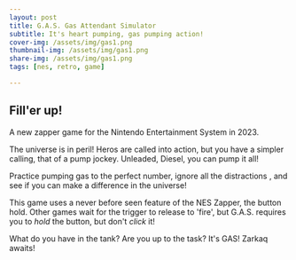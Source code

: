 ```yaml
---
layout: post
title: G.A.S. Gas Attendant Simulator
subtitle: It's heart pumping, gas pumping action!
cover-img: /assets/img/gas1.png
thumbnail-img: /assets/img/gas1.png
share-img: /assets/img/gas1.png
tags: [nes, retro, game]

---
```


## Fill'er up!

A new zapper game for the Nintendo Entertainment System in 2023.

The universe is in peril! Heros are called into action, but you have a simpler calling, that of a pump jockey. Unleaded, Diesel, you can pump it all!

Practice pumping gas to the perfect number, ignore all the distractions , and see if you can make a difference in the universe!

This game uses a never before seen feature of the NES Zapper, the button hold. Other games wait for the trigger to release to 'fire', but G.A.S. requires you to _hold_ the button, but don't *click* it!

What do you have in the tank? Are you up to the task? It's GAS! Zarkaq awaits!